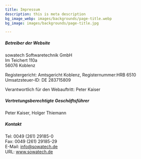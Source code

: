 ```yaml
---
title: Impressum
description: this is meta description
bg_image_webp: images/backgrounds/page-title.webp
bg_image: images/backgrounds/page-title.jpg

---
```

##### Betreiber der Website

sowatech Softwaretechnik GmbH  
Im Teichert 110a  
56076 Koblenz

Registergericht: Amtsgericht Koblenz, Registernummer:HRB 6510  
Umsatzsteuer-ID: DE 283715809

Verantwortlich für den Webauftritt: Peter Kaiser

##### Vertretungsberechtigte Geschäftsführer

Peter Kaiser, Holger Thiemann

##### Kontakt

Tel: 0049 (261) 29185-0  
Fax: 0049 (261) 29185-29  
E-Mail: info@sowatech.de  
URL: www.sowatech.de
